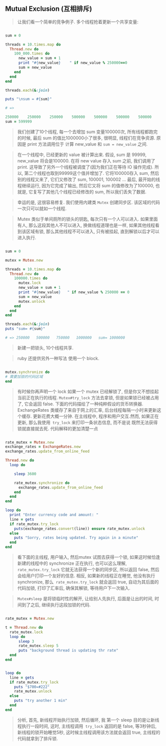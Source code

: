## Mutual Exclusion (互相排斥)

> 让我们看一个简单的竞争例子. 多个线程抢着更新一个共享变量:

```ruby

sum = 0

threads = 10.times.map do
  Thread.new do
    100_000.times do
      new_value = sum + 1
      print "#{new_value}    " if new_value % 250000==0
      sum = new_value
    end
  end
end

threads.each(&:join)

puts "\nsum = #{sum}"

# => 

250000    250000    250000    500000    500000    500000    500000
sum = 599999

```

> 我们创建了10个线程, 每一个去增加 sum 变量100000次, 所有线程都跑完的时候, 最后 sum 的值比1000000小了很多, 很明显, 线程们在竞争资源. 原因是 print 方法调用位于 计算 new_value 和 `sum = new_value` 之间. 

> 在一个线程中, 已经更新的 value 被计算出来. 假设, sum 是 99999, new_value 将会是100000. 在将 new value 存入 sum 之前, 我们调用了 print. 这导致了另外一个线程被调度了(因为我们正在等待 IO 操作完成). 所以, 第二个线程也取到99999这个值并增加了. 它将100000存入 sum, 然后别的线程又来了, 它们又修改了 sum, 100001, 100002 ... 最后, 最开始的线程继续运行, 因为它完成了输出, 然后它又将 sum 的值修改为了100000, 也就是, 它复写了其他几个线程已经修改的 sum, 所以我们丢失了数据.

> 幸运的是, 这很容易修复. 我们使用内建类 `Mutex` 创建同步区. 该区域的代码一次只可以就如一个线程.

> Mutex 类似于单间厕所的锁头的钥匙, 每次只有一个人可以进入. 如果里面有人, 那么这段其他人不可以进入, 换做线程道理也是一样, 如果其他线程看到该区域有锁, 那么其他线程不可以进入, 只有被挂起, 直到解锁以后才可以进入执行.

```ruby

sum = 0

mutex = Mutex.new

threads = 10.times.map do
  Thread.new do
    100000.times do
      mutex.lock
      new_value = sum + 1
      print "#{new_value}   " if new_value % 250000 == 0
      sum = new_value
      mutex.unlock
    end
  end
end

threads.each(&:join)
puts "sum= #{sum}"

# => 250000   500000   750000   1000000   sum= 1000000

```

> 新建一把锁头, 10个线程共享. 

> ruby 还提供另外一种写法 使用一个 block. 

```ruby

mutex.synchronize do
# 需要加锁的代码区域
end

```

> 有时候你再声明一个 lock 如果一个 mutex 已经解锁了, 但是你又不想挂起当前正在执行的线程. `Mutex#try_lock` 方法去拿锁, 但是如果锁已经被占用了, 它会返回 false. 下面的代码描绘了一种纯粹假设的货币转换器. ExchangeRates 类缓存了来自于网上的汇率, 后台线程每隔一小时来更新这个缓存. 更新花费大概一分钟. 在主线程中, 程序和用户交互.然而, 如果正在更新, 那么我使用` try_lock` 来打印一条状态信息, 而不是说 既然无法获得锁就直接就去死. 代码解释的更加清楚一点

```ruby

rate_mutex = Mutex.new
exchange_rates = ExchangeRates.new
exchange_rates.update_from_online_feed

Thread.new do 
  loop do

    sleep 3600 

    rate_mutex.synchronize do
      exchange_rates.update_from_online_feed
    end 
  end
end

loop do
  print "Enter currency code and amount: " 
  line = gets
  if rate_mutex.try_lock
    puts(exchange_rates.convert(line)) ensure rate_mutex.unlock 
  else
    puts "Sorry, rates being updated. Try again in a minute" 
  end
end

```

>  看下面的主线程, 用户输入, 然后mutex 试图去获得一个锁, 如果这时候恰逢新建的线程中的 synchronize 正在执行, 也可以这么理解, `rate_mutex.try_lock` 它就无法获得一个新的同步区, 所以返回 false, 然后会给用户打印一个友好的信息. 相反, 如果新的线程正在睡觉, 他没有执行 synchronize, 那么` rate_mutex.try_lock` 就会返回 true, 自动为其后面的代码加锁, 打印了汇率后, 确保其解锁, 等待用户下一次输入.

> `Mutex#sleep` 是将锁临时性的解开, 让给别人先执行, 后面是让出的时间, 时间到了之后, 继续执行这段加锁的代码.

```ruby

rate_mutex = Mutex.new

t = Thread.new do
  rate_mutex.lock
  loop do
      sleep 3
      rate_mutex.sleep 5
      puts "background thread is updating thr rate"
  end
end


loop do
  line = gets
  if rate_mutex.try_lock
    puts "$700=#222"
    rate_mutex.unlock
  else
    puts "try another 1 min"
  end
end


```

> 分析, 首先, 新线程开始执行加锁, 然后循环, 我 第一个 sleep 目的是让新线程执行一段时间, 这时, 主线程调用` try_lock` 返回的是 false, 等3秒钟后, 新线程的锁开始睡觉5秒, 这时候主线程调用该方法就会返回 true, 主线程的代码就拿到了排斥锁. 
